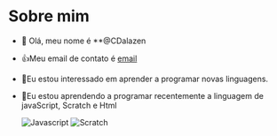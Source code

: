 # Sobre mim
- 👋 Olá, meu nome é **@CDalazen
- 👍Meu email de contato é [email](carlosdalazenprogra@gmail.com)
- 👀Eu estou interessado em aprender a programar novas linguagens.
- 🌱Eu estou aprendendo a programar recentemente a linguagem de javaScript, Scratch e Html
 
  ![Javascript](https://img.shields.io/badge/JavaScript-323330?style=for-the-badge&logo=javascript&logoColor=F7DF1E)
![Scratch](https://img.shields.io/badge/Scratch-4D97FF?style=for-the-badge&logo=Scratch&logoColor=white)
